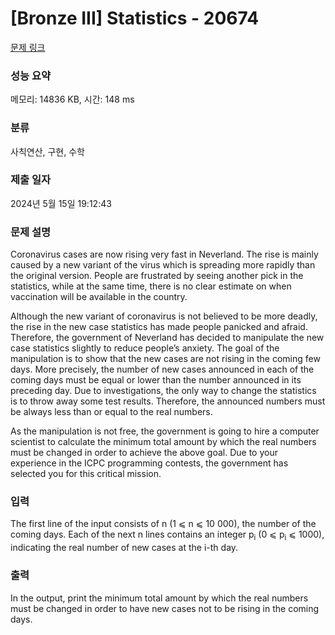 # [Bronze III] Statistics - 20674 

[문제 링크](https://www.acmicpc.net/problem/20674) 

### 성능 요약

메모리: 14836 KB, 시간: 148 ms

### 분류

사칙연산, 구현, 수학

### 제출 일자

2024년 5월 15일 19:12:43

### 문제 설명

<p>Coronavirus cases are now rising very fast in Neverland. The rise is mainly caused by a new variant of the virus which is spreading more rapidly than the original version. People are frustrated by seeing another pick in the statistics, while at the same time, there is no clear estimate on when vaccination will be available in the country.</p>

<p>Although the new variant of coronavirus is not believed to be more deadly, the rise in the new case statistics has made people panicked and afraid. Therefore, the government of Neverland has decided to manipulate the new case statistics slightly to reduce people’s anxiety. The goal of the manipulation is to show that the new cases are not rising in the coming few days. More precisely, the number of new cases announced in each of the coming days must be equal or lower than the number announced in its preceding day. Due to investigations, the only way to change the statistics is to throw away some test results. Therefore, the announced numbers must be always less than or equal to the real numbers.</p>

<p>As the manipulation is not free, the government is going to hire a computer scientist to calculate the minimum total amount by which the real numbers must be changed in order to achieve the above goal. Due to your experience in the ICPC programming contests, the government has selected you for this critical mission.</p>

### 입력 

 <p>The first line of the input consists of n (1 ⩽ n ⩽ 10 000), the number of the coming days. Each of the next n lines contains an integer p<sub>i</sub> (0 ⩽ p<sub>i</sub> ⩽ 1000), indicating the real number of new cases at the i-th day.</p>

### 출력 

 <p>In the output, print the minimum total amount by which the real numbers must be changed in order to have new cases not to be rising in the coming days.</p>


